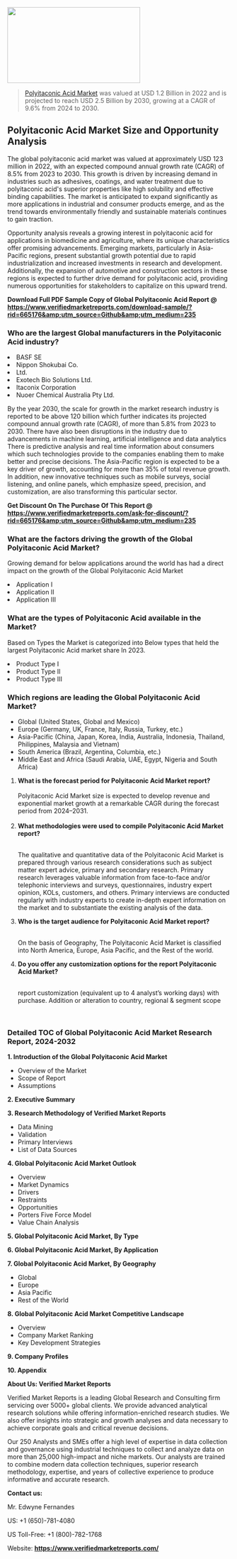 <img src="https://ffe5etoiles.com/wp-content/uploads/2024/12/MST1-300x171.png" alt="" width="300" height="171" class="alignnone size-medium wp-image-20088" /><blockquote><p><p><a href="https://www.verifiedmarketreports.com/download-sample/?rid=665176&utm_source=Github&utm_medium=235" target="_blank">Polyitaconic Acid Market</a> was valued at USD 1.2 Billion in 2022 and is projected to reach USD 2.5 Billion by 2030, growing at a CAGR of 9.6% from 2024 to 2030.</p></blockquote><p><h2>Polyitaconic Acid Market Size and Opportunity Analysis</h2><p>The global polyitaconic acid market was valued at approximately USD 123 million in 2022, with an expected compound annual growth rate (CAGR) of 8.5% from 2023 to 2030. This growth is driven by increasing demand in industries such as adhesives, coatings, and water treatment due to polyitaconic acid's superior properties like high solubility and effective binding capabilities. The market is anticipated to expand significantly as more applications in industrial and consumer products emerge, and as the trend towards environmentally friendly and sustainable materials continues to gain traction.</p><p>Opportunity analysis reveals a growing interest in polyitaconic acid for applications in biomedicine and agriculture, where its unique characteristics offer promising advancements. Emerging markets, particularly in Asia-Pacific regions, present substantial growth potential due to rapid industrialization and increased investments in research and development. Additionally, the expansion of automotive and construction sectors in these regions is expected to further drive demand for polyitaconic acid, providing numerous opportunities for stakeholders to capitalize on this upward trend.</p></p><p class=""><strong>Download Full PDF Sample Copy of Global Polyitaconic Acid Report @ <a href="https://www.verifiedmarketreports.com/download-sample/?rid=665176&amp;utm_source=Github&amp;utm_medium=235" target="_blank">https://www.verifiedmarketreports.com/download-sample/?rid=665176&amp;utm_source=Github&amp;utm_medium=235</a></strong></p><h3 id="" class="">Who are the largest Global manufacturers in the Polyitaconic Acid industry?</h3><p><li>BASF SE</li><li> Nippon Shokubai Co.</li><li> Ltd.</li><li> Exotech Bio Solutions Ltd.</li><li> Itaconix Corporation</li><li> Nuoer Chemical Australia Pty Ltd.</li></p><div class=""><div class="" dir="" data-message-author-role="" data-message-id="" data-message-model-slug=""><div class=""><div class=""><div class=""><div class="" dir="" data-message-author-role="" data-message-id="" data-message-model-slug=""><div class=""><div class=""><p>By the year 2030, the scale for growth in the market research industry is reported to be above 120 billion which further indicates its projected compound annual growth rate (CAGR), of more than 5.8% from 2023 to 2030. There have also been disruptions in the industry due to advancements in machine learning, artificial intelligence and data analytics There is predictive analysis and real time information about consumers which such technologies provide to the companies enabling them to make better and precise decisions. The Asia-Pacific region is expected to be a key driver of growth, accounting for more than 35% of total revenue growth. In addition, new innovative techniques such as mobile surveys, social listening, and online panels, which emphasize speed, precision, and customization, are also transforming this particular sector.</p><p><strong>Get Discount On The Purchase Of This Report @&nbsp; <a href="https://www.verifiedmarketreports.com/ask-for-discount/?rid=665176&amp;utm_source=Github&amp;utm_medium=235" target="_blank">https://www.verifiedmarketreports.com/ask-for-discount/?rid=665176&amp;utm_source=Github&amp;utm_medium=235</a></strong></p></div></div></div></div></div></div></div></div><h3 id="" class="">What are the factors driving the growth of the Global Polyitaconic Acid Market?</h3><p id="" class="">Growing demand for below applications around the world has had a direct impact on the growth of the Global Polyitaconic Acid Market</p><p id="" class=""><li>Application I</li><li> Application II</li><li> Application III</li></p><h3 id="" class="">What are the types of Polyitaconic Acid available in the Market?</h3><p id="" class="">Based on Types the Market is categorized into Below types that held the largest Polyitaconic Acid market share In 2023.</p><p id="" class=""><li>Product Type I</li><li> Product Type II</li><li> Product Type III</li></p><h3 id="" class="">Which regions are leading the Global Polyitaconic Acid Market?</h3><ul><li>Global (United States, Global and Mexico)</li><li>Europe (Germany, UK, France, Italy, Russia, Turkey, etc.)</li><li>Asia-Pacific (China, Japan, Korea, India, Australia, Indonesia, Thailand, Philippines, Malaysia and Vietnam)</li><li>South America (Brazil, Argentina, Columbia, etc.)</li><li>Middle East and Africa (Saudi Arabia, UAE, Egypt, Nigeria and South Africa)</li></ul><p><ol><li><strong>What is the forecast period for Polyitaconic Acid Market report?<br /></strong><br /><span data-sheets-root="1" data-sheets-value="{&quot;1&quot;:2,&quot;2&quot;:&quot;XXXX size is expected to develop revenue and exponential market growth at a remarkable CAGR during the forecast period from 2024&ndash;2030.&quot;}" data-sheets-userformat="{&quot;2&quot;:12674,&quot;4&quot;:{&quot;1&quot;:2,&quot;2&quot;:16776960},&quot;10&quot;:2,&quot;11&quot;:0,&quot;15&quot;:&quot;Arial&quot;,&quot;16&quot;:12}">Polyitaconic Acid Market size is expected to develop revenue and exponential market growth at a remarkable CAGR during the forecast period from 2024&ndash;2031.</span><br /><br /></li><li><strong>What methodologies were used to compile Polyitaconic Acid Market report?<br /><br /></strong><p>The qualitative and quantitative data of the&nbsp;Polyitaconic Acid Market is prepared through various research considerations such as subject matter expert advice, primary and secondary research. Primary research leverages valuable information from face-to-face and/or telephonic interviews and surveys, questionnaires, industry expert opinion, KOLs, customers, and others. Primary interviews are conducted regularly with industry experts to create in-depth expert information on the market and to substantiate the existing analysis of the data.&nbsp;</p></li><li><strong>Who is the target audience for Polyitaconic Acid Market report?<br /><br /></strong><p>On the basis of Geography, The&nbsp;Polyitaconic Acid Market is classified into North America, Europe, Asia Pacific, and the Rest of the world.</p></li><li><strong>Do you offer any customization options for the report Polyitaconic Acid Market?<br /><br /></strong><p>report customization (equivalent up to 4 analyst&rsquo;s working days) with purchase. Addition or alteration to country, regional &amp; segment scope</p><p>&nbsp;</p></li></ol></p><h3 id="" class="">Detailed TOC of Global Polyitaconic Acid Market Research Report, 2024-2032</h3><p id="" class=""><strong>1. Introduction of the Global Polyitaconic Acid Market</strong></p><ul><li>Overview of the Market</li><li>Scope of Report</li><li>Assumptions</li></ul><p id="" class=""><strong>2. Executive Summary</strong></p><p id="" class=""><strong>3. Research Methodology of&nbsp;Verified Market Reports</strong></p><ul><li>Data Mining</li><li>Validation</li><li>Primary Interviews</li><li>List of Data Sources</li></ul><p id="" class=""><strong>4. Global Polyitaconic Acid Market Outlook</strong></p><ul><li>Overview</li><li>Market Dynamics</li><li>Drivers</li><li>Restraints</li><li>Opportunities</li><li>Porters Five Force Model</li><li>Value Chain Analysis</li></ul><p id="" class=""><strong>5. Global Polyitaconic Acid Market, By&nbsp;Type</strong></p><p id="" class=""><strong>6. Global Polyitaconic Acid Market, By Application</strong></p><p id="" class=""><strong>7. Global Polyitaconic Acid Market, By Geography</strong></p><ul><li>Global</li><li>Europe</li><li>Asia Pacific</li><li>Rest of the World</li></ul><p id="" class=""><strong>8. Global Polyitaconic Acid Market Competitive Landscape</strong></p><ul><li>Overview</li><li>Company Market Ranking</li><li>Key Development Strategies</li></ul><p id="" class=""><strong>9. Company Profiles</strong></p><p id="" class=""><strong>10. Appendix</strong></p><p id="" class=""><strong>About Us: Verified Market Reports</strong></p><p id="" class="">Verified Market Reports is a leading Global Research and Consulting firm servicing over 5000+ global clients. We provide advanced analytical research solutions while offering information-enriched research studies. We also offer insights into strategic and growth analyses and data necessary to achieve corporate goals and critical revenue decisions.</p><p id="" class="">Our 250 Analysts and SMEs offer a high level of expertise in data collection and governance using industrial techniques to collect and analyze data on more than 25,000 high-impact and niche markets. Our analysts are trained to combine modern data collection techniques, superior research methodology, expertise, and years of collective experience to produce informative and accurate research.</p><p id="" class=""><strong>Contact us:</strong></p><p id="" class="">Mr. Edwyne Fernandes</p><p id="" class="">US: +1 (650)-781-4080</p><p id="" class="">US Toll-Free: +1 (800)-782-1768</p><p id="" class="">Website: <a target="" data-test-app-aware-link=""><strong>https://www.verifiedmarketreports.com/</strong></a></p>
